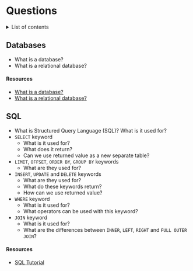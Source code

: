 # Questions

<details>
<summary>List of contents</summary>

- [Databases](#databases)
- [SQL](#sql)
  
</details>

## Databases

- What is a database?
- What is a relational database?

#### Resources

- [What is a database?](https://www.oracle.com/database/what-is-database/)
- [What is a relational database?](https://www.oracle.com/database/what-is-a-relational-database/)

## SQL

- What is Structured Query Language (SQL)? What is it used for?
- `SELECT` keyword
  - What is it used for?
  - What does it return?
  - Can we use returned value as a new separate table?
- `LIMIT`, `OFFSET`, `ORDER BY`, `GROUP BY` keywords
  - What are they used for?
- `INSERT`, `UPDATE` and `DELETE` keywords
  - What are they used for?
  - What do these keywords return? 
  - How can we use returned value?
- `WHERE` keyword
  - What is it used for?
  - What operators can be used with this keyword?
- `JOIN` keyword
  - What is it used for?
  - What are the differences between `INNER`, `LEFT`, `RIGHT` and `FULL OUTER JOIN`?

#### Resources

- [SQL Tutorial](https://www.w3schools.com/sql/default.asp)
